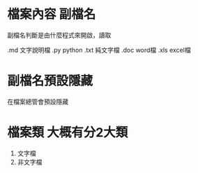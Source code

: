 # 檔案內容  副檔名

副檔名判斷是由什麼程式來開啟，讀取

.md 文字說明檔
.py python
.txt 純文字檔
.doc word檔
.xls excel檔

# 副檔名預設隱藏
在檔案總管會預設隱藏


# 檔案類 大概有分2大類
1. 文字檔
2. 非文字檔